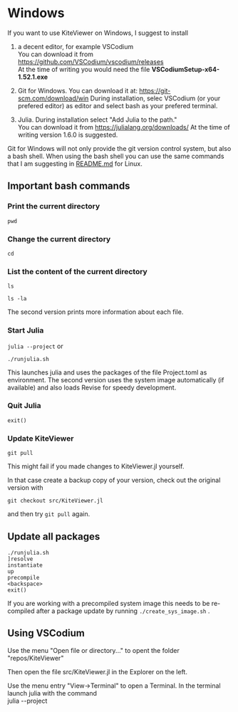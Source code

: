 # Windows

If you want to use KiteViewer on Windows, I suggest to install

1. a decent editor, for example VSCodium  
   You can download it from https://github.com/VSCodium/vscodium/releases  
   At the time of writing you would need the file **VSCodiumSetup-x64-1.52.1.exe**

2. Git for Windows. You can download it at:
   https://git-scm.com/download/win
   During installation, selec VSCodium (or your prefered editor) as editor and select
   bash as your prefered terminal.
3. Julia. During installation select "Add Julia to the path."  
   You can download it from https://julialang.org/downloads/ 
   At the time of writing version 1.6.0 is suggested.

Git for Windows will not only provide the git version control system, but also a bash shell. When using the bash shell you can use the same commands that I am suggesting in [README.md](../README.md)  for Linux.

## Important bash commands

### Print the current directory

`pwd`

### Change the current directory

`cd`

### List the content of the current directory

`ls`

`ls -la`

The second version prints more information about each file.

### Start Julia

`julia --project` or  

`./runjulia.sh`

This launches julia and uses the packages of the file Project.toml as environment.
The second version uses the system image automatically (if available) and also loads
Revise for speedy development.

### Quit Julia

`exit()`

### Update KiteViewer

`git pull`

This might fail if you made changes to KiteViewer.jl yourself.

In that case create a backup copy of your version, check out the original version with

`git checkout src/KiteViewer.jl`

and then try  `git pull` again.

## Update all packages
```
./runjulia.sh
]resolve
instantiate
up
precompile
<backspace>
exit()
```
If you are working with a precompiled system image this needs to be re-compiled after a package update by running `./create_sys_image.sh` .

## Using VSCodium
Use the menu "Open file or directory..." to opent the folder "repos/KiteViewer"

Then open the file src/KiteViewer.jl in the Explorer on the left.

Use the menu entry "View->Terminal" to open a Terminal. In the terminal launch julia with the command  
julia --project


